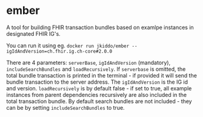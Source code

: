 # ember
A tool for building FHIR transaction bundles based on examlpe instances in designated FHIR IG's.

You can run it using eg. ```docker run jkiddo/ember --igIdAndVersion=ch.fhir.ig.ch-core#2.0.0 ```

There are 4 parameters: ```serverBase```, ```igIdAndVersion``` (mandatory), ```includeSearchBundles``` and ```loadRecursively```. If ```serverbase``` is omitted, the total bundle transaction is printed in the terminal - if provided it will send the bundle transaction to the server address. The ```igIdAndVersion``` is the IG id and version. ```loadRecursively``` is by default false - if set to true, all example instances from parent dependencies recursively are also included in the total transaction bundle. By default search bundles are not included - they can be by setting ```includeSearchBundles``` to true.
